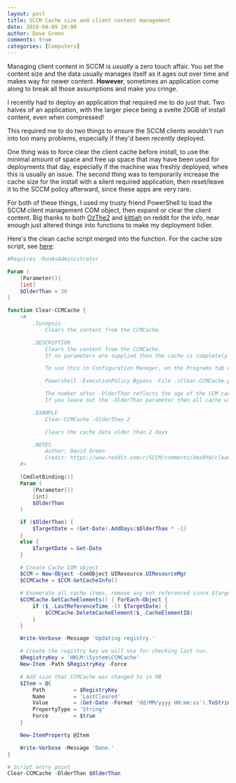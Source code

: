 ```yaml
---
layout: post
title: SCCM Cache size and client content management
date: 2018-08-09 20:00
author: Dave Green
comments: true
categories: [Computers]
---
```


Managing client content in SCCM is *usually* a zero touch affair. You set the content size and the data usually manages itself as it ages out over time and makes way for newer content. **However**, sometimes an application come along to break all those assumptions and make you cringe.

I recently had to deploy an application that required me to do just that. Two halves of an application, with the larger piece being a svelte 20GB of install content, even when compressed!

This required me to do two things to ensure the SCCM clients wouldn't run into too many problems, especially if they'd been recently deployed.

One thing was to force clear the client cache before install, to use the minimal amount of space and free up space that may have been used for deployments that day, especially if the machine was freshly deployed, whee this is usually an issue. The second thing was to temporarily increase the cache size for the install with a silent required application, then reset/leave it to the SCCM policy afterward, since these apps are very rare.

For both of these things, I used my trusty friend PowerShell to load the SCCM client management COM object, then expand or clear the client content. Big thanks to both [OzThe2](https://fearthemonkey.co.uk/how-to-change-the-ccmcache-size-using-powershell/) and [kittiah](https://www.reddit.com/r/SCCM/comments/4mx9h9/clean_ccmcache_on_a_regular_schedule/d3z8px0/?context=3) on reddit for the info, near enough just altered things into functions to make my deployment tidier.

Here's the clean cache script merged into the function. For the cache size script, see [here](https://github.com/ozthe2/Powershell/blob/master/SCCM/SetCCMCacheSize):

```powershell
#Requires -RunAsAdministrator

Param (
    [Parameter()]
    [int]
    $OlderThan = 30
)

function Clear-CCMCache {
    <#
        .Synopsis
            Clears the content from the CCMCache.

        .DESCRIPTION
            Clears the content from the CCMCache.
            If no parameters are supplied then the cache is completely cleaned.

            To use this in Configuration Manager, on the Programs tab on the Deployment Type, set the 'Program' to be:

            Powershell -ExecutionPolicy Bypass -File .\Clear-CCMCache.ps1 -OlderThan 30

            The number after -OlderThan reflects the age of the CCM cache content to clear.
            If you leave out the -OlderThan parameter then all cache will be cleared.

        .EXAMPLE
            Clear-CCMCache -OlderThan 2

            Clears the cache data older than 2 days

        .NOTES
            Author: David Green
            Credit: https://www.reddit.com/r/SCCM/comments/4mx9h9/clean_ccmcache_on_a_regular_schedule/d3z8px0/?context=3
    #>

    [CmdletBinding()]
    Param (
        [Parameter()]
        [int]
        $OlderThan
    )

    if ($OlderThan) {
        $TargetDate = (Get-Date).AddDays($OlderThan * -1)
    }
    else {
        $TargetDate = Get-Date
    }

    # Create Cache COM object
    $CCM = New-Object -ComObject UIResource.UIResourceMgr
    $CCMCache = $CCM.GetCacheInfo()

    # Enumerate all cache items, remove any not referenced since $targetDate from the CCM Cache
    $CCMCache.GetCacheElements() | ForEach-Object {
        if ($_.LastReferenceTime -lt $TargetDate) {
            $CCMCache.DeleteCacheElement($_.CacheElementID)
        }
    }

    Write-Verbose -Message 'Updating registry.'

    # Create the registry key we will use for checking last run.
    $RegistryKey = 'HKLM:\System\CCMCache'
    New-Item -Path $RegistryKey -Force

    # Add size that CCMCache was changed to in MB
    $Item = @{
        Path         = $RegistryKey
        Name         = 'LastCleared'
        Value        = (Get-Date -Format 'dd/MM/yyyy HH:mm:ss').ToString()
        PropertyType = 'String'
        Force        = $true
    }

    New-ItemProperty @Item

    Write-Verbose -Message 'Done.'
}

# Script entry point
Clear-CCMCache -OlderThan $OlderThan
```